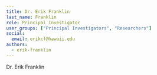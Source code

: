 ```yaml
---
title: Dr. Erik Franklin
last_name: Franklin
role: Principal Investigator
user_groups: ["Principal Investigators", "Researchers"]
social:
  email: erikcf@hawaii.edu
authors:
  - erik-franklin
---
```


Dr. Erik Franklin 

